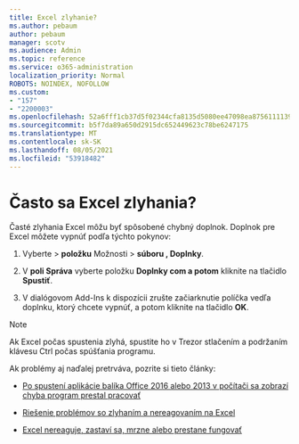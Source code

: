 ```yaml
---
title: Excel zlyhanie?
ms.author: pebaum
author: pebaum
manager: scotv
ms.audience: Admin
ms.topic: reference
ms.service: o365-administration
localization_priority: Normal
ROBOTS: NOINDEX, NOFOLLOW
ms.custom:
- "157"
- "2200003"
ms.openlocfilehash: 52a6fff1cb37d5f02344cfa8135d5080ee47098ea87561111390acaf4201b30d
ms.sourcegitcommit: b5f7da89a650d2915dc652449623c78be6247175
ms.translationtype: MT
ms.contentlocale: sk-SK
ms.lasthandoff: 08/05/2021
ms.locfileid: "53918482"
---
```

# <a name="frequent-excel-crashes"></a>Často sa Excel zlyhania?

Časté zlyhania Excel môžu byť spôsobené chybný doplnok. Doplnok pre Excel môžete vypnúť podľa týchto pokynov:
  
1. Vyberte  \> **položku** Možnosti \> **súboru , Doplnky**.

2. V **poli Správa** vyberte položku **Doplnky com a potom** kliknite na tlačidlo **Spustiť**.

3. V dialógovom Add-Ins k dispozícii zrušte začiarknutie políčka vedľa doplnku, ktorý chcete vypnúť, a potom kliknite na tlačidlo **OK**.

> [!NOTE]
> Ak Excel počas spustenia zlyhá, spustite ho v Trezor stlačením a podržaním klávesu Ctrl počas spúšťania programu.
  
Ak problémy aj naďalej pretrváva, pozrite si tieto články:
  
- [Po spustení aplikácie balíka Office 2016 alebo 2013 v počítači sa zobrazí chyba program prestal pracovať](https://support.office.com/article/52bd7985-4e99-4a35-84c8-2d9b8301a2fa.aspx)

- [Riešenie problémov so zlyhaním a nereagovaním na Excel](https://support.microsoft.com/help/2758592/how-to-troubleshoot-crashing-and-not-responding-issues-with-excel)

- [Excel nereaguje, zastaví sa, mrzne alebo prestane fungovať](https://support.office.com/article/37e7d3c9-9e84-40bf-a805-4ca6853a1ff4.aspx)

